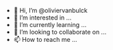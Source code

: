 - 👋 Hi, I’m @oliviervanbulck
- 👀 I’m interested in ...
- 🌱 I’m currently learning ...
- 💞️ I’m looking to collaborate on ...
- 📫 How to reach me ...

<!---
oliviervanbulck/oliviervanbulck is a ✨ special ✨ repository because its `README.md` (this file) appears on your GitHub profile.
You can click the Preview link to take a look at your changes.
--->
